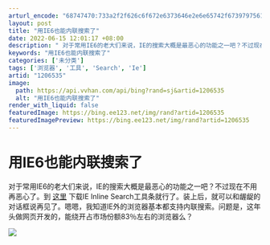 ```yaml
---
arturl_encode: "68747470:733a2f2f626c6f672e6373646e2e6e65742f6739797561796f:6e2f61727469636c652f64657461696c732f31323036353335"
layout: post
title: "用IE6也能内联搜索了"
date: 2022-06-15 12:01:17 +08:00
description: " 对于常用IE6的老大们来说，IE的搜索大概是最恶心的功能之一吧？不过现在不用再恶心了。到这里下载I"
keywords: "用IE6也能内联搜索了"
categories: ['未分类']
tags: ['浏览器', '工具', 'Search', 'Ie']
artid: "1206535"
image:
  path: https://api.vvhan.com/api/bing?rand=sj&artid=1206535
  alt: "用IE6也能内联搜索了"
render_with_liquid: false
featuredImage: https://bing.ee123.net/img/rand?artid=1206535
featuredImagePreview: https://bing.ee123.net/img/rand?artid=1206535
---
```


# 用IE6也能内联搜索了

对于常用IE6的老大们来说，IE的搜索大概是最恶心的功能之一吧？不过现在不用再恶心了。到
[这里](http://www.core-services.fr/inline-search/)
下载IE Inline Search工具条就行了。装上后，就可以和龌龊的对话框说再见了。嗯嗯，我知道IE外的浏览器基本都支持内联搜索。问题是，这年头做网页开发的，能绕开占市场份额83％左右的浏览器么？

![](https://p-blog.csdn.net/images/p_blog_csdn_net/g9yuayon/7476a34f31184661a4e04c77637b20ce.png)